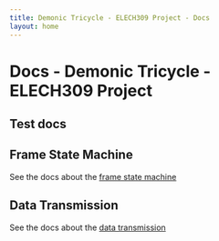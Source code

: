```yaml
---
title: Demonic Tricycle - ELECH309 Project - Docs
layout: home
---
```


# Docs - Demonic Tricycle - ELECH309 Project

## Test docs

## Frame State Machine
See the docs about the [frame state machine](/frameFSM)

## Data Transmission
See the docs about the [data transmission](/dataTransmission)
